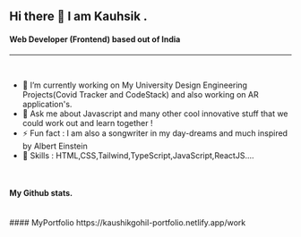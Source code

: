 ## Hi there 👋 I am Kauhsik . 

#### Web Developer (Frontend) based out of India  

---
<br />
                      
- 🔭 I’m currently working on My University Design Engineering Projects(Covid Tracker and CodeStack) and also working on AR application's.
- 💬 Ask me about Javascript and many other cool innovative stuff that we could work out and learn together !
- ⚡ Fun fact :   I am also a songwriter in my day-dreams and much inspired by Albert Einstein 
- 🤹 Skills : HTML,CSS,Tailwind,TypeScript,JavaScript,ReactJS....
<br />

#### My Github stats.
<br />
#### MyPortfolio
https://kaushikgohil-portfolio.netlify.app/work

